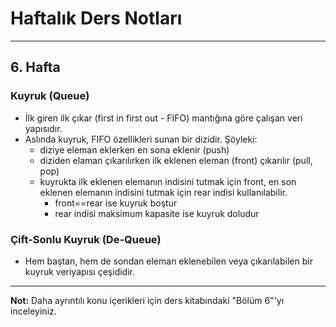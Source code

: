 # Haftalık Ders Notları
---
## 6. Hafta

### Kuyruk (Queue)

* İlk giren ilk çıkar (first in first out - FIFO) mantığına göre çalışan veri yapısıdır.
* Aslında kuyruk, FIFO özellikleri sunan bir dizidir. Şöyleki:
    * diziye eleman eklerken en sona eklenir (push)
    * diziden elaman çıkarılırken ilk eklenen eleman (front) çıkarılır (pull, pop)
    * kuyrukta ilk eklenen elemanın indisini tutmak için front, en son eklenen elemanın indisini tutmak için rear indisi kullanılabilir.
        * front==rear ise kuyruk boştur
        * rear indisi maksimum kapasite ise kuyruk doludur


### Çift-Sonlu Kuyruk (De-Queue)

* Hem baştan, hem de sondan eleman eklenebilen veya çıkarılabilen bir kuyruk veriyapısı çeşididir.

---

**Not:** Daha ayrıntılı konu içerikleri için ders kitabındaki "Bölüm 6"'yı inceleyiniz.